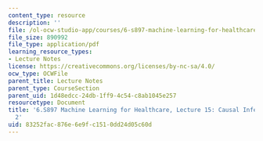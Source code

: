 ```yaml
---
content_type: resource
description: ''
file: /ol-ocw-studio-app/courses/6-s897-machine-learning-for-healthcare-spring-2019/83252fac876e6e9fc1510dd24d05c60d_MIT6_S897S19_lec15.pdf
file_size: 890992
file_type: application/pdf
learning_resource_types:
- Lecture Notes
license: https://creativecommons.org/licenses/by-nc-sa/4.0/
ocw_type: OCWFile
parent_title: Lecture Notes
parent_type: CourseSection
parent_uid: 1d48edcc-24db-1ff9-4c54-c8ab1045e257
resourcetype: Document
title: '6.S897 Machine Learning for Healthcare, Lecture 15: Causal Inference Part
  2'
uid: 83252fac-876e-6e9f-c151-0dd24d05c60d
---
```

